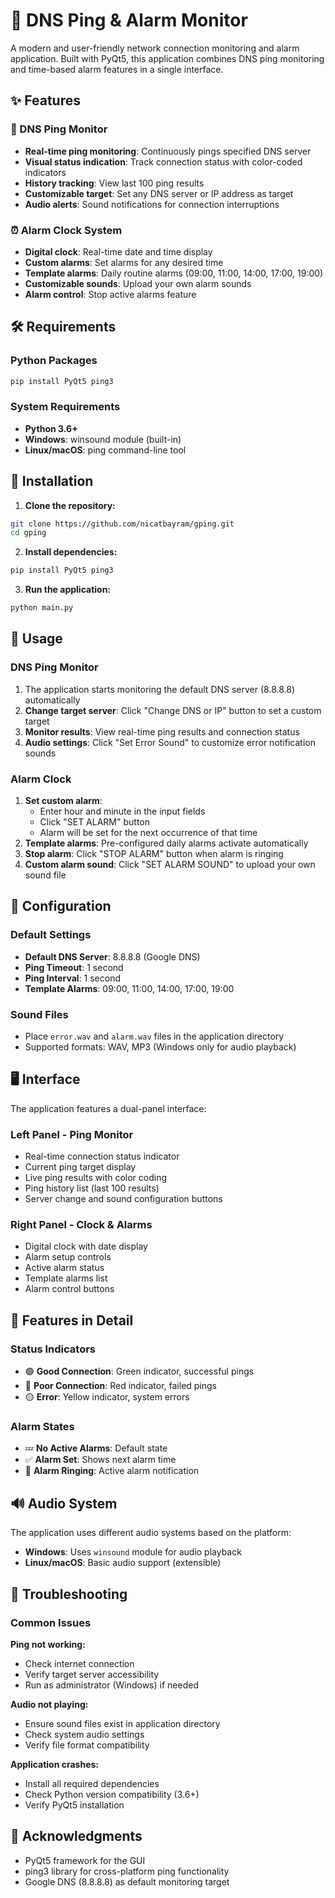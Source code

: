 # 🚀 DNS Ping & Alarm Monitor

A modern and user-friendly network connection monitoring and alarm application. Built with PyQt5, this application combines DNS ping monitoring and time-based alarm features in a single interface.

## ✨ Features

### 📡 DNS Ping Monitor
- **Real-time ping monitoring**: Continuously pings specified DNS server
- **Visual status indication**: Track connection status with color-coded indicators
- **History tracking**: View last 100 ping results
- **Customizable target**: Set any DNS server or IP address as target
- **Audio alerts**: Sound notifications for connection interruptions

### ⏰ Alarm Clock System
- **Digital clock**: Real-time date and time display
- **Custom alarms**: Set alarms for any desired time
- **Template alarms**: Daily routine alarms (09:00, 11:00, 14:00, 17:00, 19:00)
- **Customizable sounds**: Upload your own alarm sounds
- **Alarm control**: Stop active alarms feature

## 🛠️ Requirements

### Python Packages
```bash
pip install PyQt5 ping3
```

### System Requirements
- **Python 3.6+**
- **Windows**: winsound module (built-in)
- **Linux/macOS**: ping command-line tool

## 🚀 Installation

1. **Clone the repository:**
```bash
git clone https://github.com/nicatbayram/gping.git
cd gping
```

2. **Install dependencies:**
```bash
pip install PyQt5 ping3
```

3. **Run the application:**
```bash
python main.py
```

## 📖 Usage

### DNS Ping Monitor
1. The application starts monitoring the default DNS server (8.8.8.8) automatically
2. **Change target server**: Click "Change DNS or IP" button to set a custom target
3. **Monitor results**: View real-time ping results and connection status
4. **Audio settings**: Click "Set Error Sound" to customize error notification sounds

### Alarm Clock
1. **Set custom alarm**: 
   - Enter hour and minute in the input fields
   - Click "SET ALARM" button
   - Alarm will be set for the next occurrence of that time
2. **Template alarms**: Pre-configured daily alarms activate automatically
3. **Stop alarm**: Click "STOP ALARM" button when alarm is ringing
4. **Custom alarm sound**: Click "SET ALARM SOUND" to upload your own sound file

## 🔧 Configuration

### Default Settings
- **Default DNS Server**: 8.8.8.8 (Google DNS)
- **Ping Timeout**: 1 second
- **Ping Interval**: 1 second
- **Template Alarms**: 09:00, 11:00, 14:00, 17:00, 19:00

### Sound Files
- Place `error.wav` and `alarm.wav` files in the application directory
- Supported formats: WAV, MP3 (Windows only for audio playback)

## 🖥️ Interface

The application features a dual-panel interface:

### Left Panel - Ping Monitor
- Real-time connection status indicator
- Current ping target display
- Live ping results with color coding
- Ping history list (last 100 results)
- Server change and sound configuration buttons

### Right Panel - Clock & Alarms
- Digital clock with date display
- Alarm setup controls
- Active alarm status
- Template alarms list
- Alarm control buttons

## 🎨 Features in Detail

### Status Indicators
- 🟢 **Good Connection**: Green indicator, successful pings
- 🔴 **Poor Connection**: Red indicator, failed pings
- 🟡 **Error**: Yellow indicator, system errors

### Alarm States
- 💤 **No Active Alarms**: Default state
- ✅ **Alarm Set**: Shows next alarm time
- 🚨 **Alarm Ringing**: Active alarm notification

## 🔊 Audio System

The application uses different audio systems based on the platform:
- **Windows**: Uses `winsound` module for audio playback
- **Linux/macOS**: Basic audio support (extensible)

## 🚨 Troubleshooting

### Common Issues

**Ping not working:**
- Check internet connection
- Verify target server accessibility
- Run as administrator (Windows) if needed

**Audio not playing:**
- Ensure sound files exist in application directory
- Check system audio settings
- Verify file format compatibility

**Application crashes:**
- Install all required dependencies
- Check Python version compatibility (3.6+)
- Verify PyQt5 installation


## 🙏 Acknowledgments

- PyQt5 framework for the GUI
- ping3 library for cross-platform ping functionality
- Google DNS (8.8.8.8) as default monitoring target

